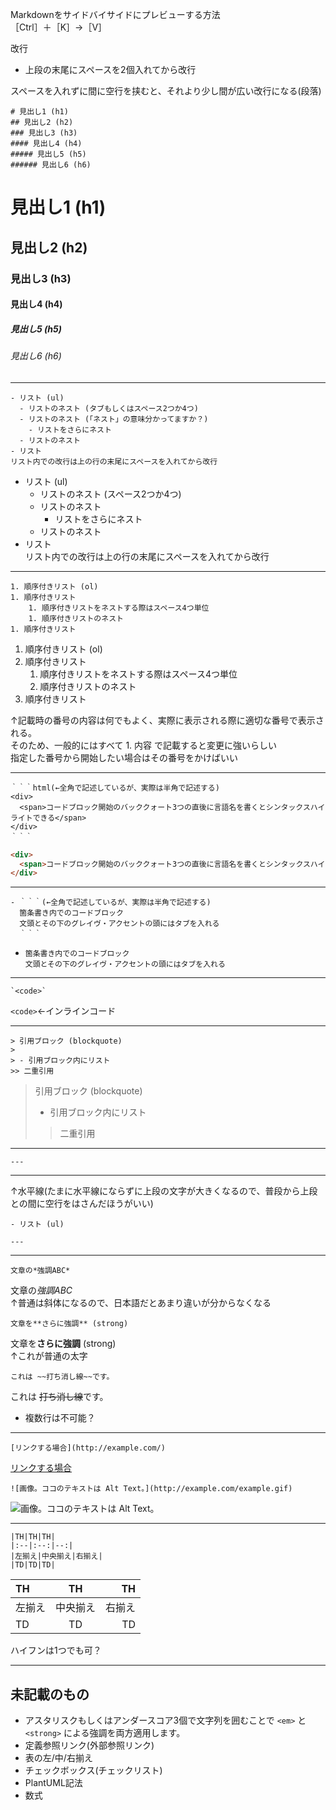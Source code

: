 Markdownをサイドバイサイドにプレビューする方法  
［Ctrl］＋［K］→［V］

改行  
- 上段の末尾にスペースを2個入れてから改行

スペースを入れずに間に空行を挟むと、それより少し間が広い改行になる(段落)
```
# 見出し1 (h1)
## 見出し2 (h2)
### 見出し3 (h3)
#### 見出し4 (h4)
##### 見出し5 (h5)
###### 見出し6 (h6)
```
# 見出し1 (h1)
## 見出し2 (h2)
### 見出し3 (h3)
#### 見出し4 (h4)
##### 見出し5 (h5)
###### 見出し6 (h6)
---
```
- リスト (ul)
  - リストのネスト (タブもしくはスペース2つか4つ)
  - リストのネスト (「ネスト」の意味分かってますか？)
    - リストをさらにネスト
  - リストのネスト
- リスト  
リスト内での改行は上の行の末尾にスペースを入れてから改行
```
- リスト (ul)
  - リストのネスト (スペース2つか4つ)
  - リストのネスト
    - リストをさらにネスト
  - リストのネスト
- リスト  
リスト内での改行は上の行の末尾にスペースを入れてから改行
---
```
1. 順序付きリスト (ol)
1. 順序付きリスト
    1. 順序付きリストをネストする際はスペース4つ単位
    1. 順序付きリストのネスト
1. 順序付きリスト
```
1. 順序付きリスト (ol)
1. 順序付きリスト
    1. 順序付きリストをネストする際はスペース4つ単位
    1. 順序付きリストのネスト
1. 順序付きリスト  

↑記載時の番号の内容は何でもよく、実際に表示される際に適切な番号で表示される。  
そのため、一般的にはすべて 1. 内容 で記載すると変更に強いらしい  
指定した番号から開始したい場合はその番号をかけばいい

---
```
｀｀｀html(←全角で記述しているが、実際は半角で記述する)
<div>
  <span>コードブロック開始のバッククォート3つの直後に言語名を書くとシンタックスハイライトできる</span>
</div>
｀｀｀
```
```html
<div>
  <span>コードブロック開始のバッククォート3つの直後に言語名を書くとシンタックスハイライトできる</span>
</div>
```

---
```
- ｀｀｀(←全角で記述しているが、実際は半角で記述する)
  箇条書き内でのコードブロック
  文頭とその下のグレイヴ・アクセントの頭にはタブを入れる
  ｀｀｀
```
- ```
  箇条書き内でのコードブロック
  文頭とその下のグレイヴ・アクセントの頭にはタブを入れる
  ```

---
```
`<code>`
``` 
`<code>`←インラインコード

---
```
> 引用ブロック (blockquote)
> 
> - 引用ブロック内にリスト
>> 二重引用
```
> 引用ブロック (blockquote)
> 
> - 引用ブロック内にリスト
>> 二重引用
---
```
---
```
---
↑水平線(たまに水平線にならずに上段の文字が大きくなるので、普段から上段との間に空行をはさんだほうがいい)
```
- リスト (ul)

---
```
---
```
文章の*強調ABC*
```
文章の*強調ABC*  
↑普通は斜体になるので、日本語だとあまり違いが分からなくなる
```
文章を**さらに強調** (strong)
```
文章を**さらに強調** (strong)  
↑これが普通の太字  
```
これは ~~打ち消し線~~です。
```
これは ~~打ち消し線~~です。
- 複数行は不可能？

---
```
[リンクする場合](http://example.com/)
```
[リンクする場合](http://example.com/) 
```
![画像。ココのテキストは Alt Text。](http://example.com/example.gif)
```
![画像。ココのテキストは Alt Text。](http://example.com/example.gif)

---
```
|TH|TH|TH|
|:--|:--:|--:|
|左揃え|中央揃え|右揃え|
|TD|TD|TD|
```
|TH|TH|TH|
|:--|:--:|--:|
|左揃え|中央揃え|右揃え|
|TD|TD|TD|
ハイフンは1つでも可？

---
## 未記載のもの
- アスタリスクもしくはアンダースコア3個で文字列を囲むことで `<em>` と `<strong>` による強調を両方適用します。
- 定義参照リンク(外部参照リンク)
- 表の左/中/右揃え
- チェックボックス(チェックリスト)
- PlantUML記法
- 数式

